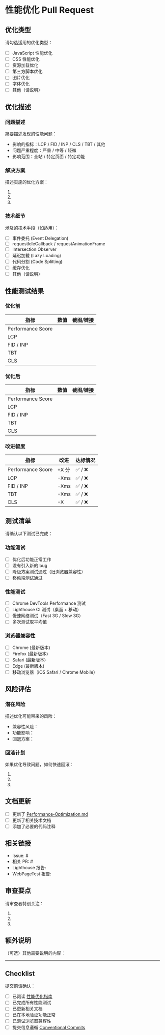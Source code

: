 # 性能优化 Pull Request

## 优化类型

请勾选适用的优化类型：

- [ ] JavaScript 性能优化
- [ ] CSS 性能优化
- [ ] 资源加载优化
- [ ] 第三方脚本优化
- [ ] 图片优化
- [ ] 字体优化
- [ ] 其他（请说明）

## 优化描述

### 问题描述

简要描述发现的性能问题：

- 影响的指标：LCP / FID / INP / CLS / TBT / 其他
- 问题严重程度：严重 / 中等 / 轻微
- 影响范围：全站 / 特定页面 / 特定功能

### 解决方案

描述实施的优化方案：

1.
2.
3.

### 技术细节

涉及的技术手段（如适用）：

- [ ] 事件委托 (Event Delegation)
- [ ] requestIdleCallback / requestAnimationFrame
- [ ] Intersection Observer
- [ ] 延迟加载 (Lazy Loading)
- [ ] 代码分割 (Code Splitting)
- [ ] 缓存优化
- [ ] 其他（请说明）

## 性能测试结果

### 优化前

| 指标 | 数值 | 截图/链接 |
|-----|------|----------|
| Performance Score | | |
| LCP | | |
| FID / INP | | |
| TBT | | |
| CLS | | |

### 优化后

| 指标 | 数值 | 截图/链接 |
|-----|------|----------|
| Performance Score | | |
| LCP | | |
| FID / INP | | |
| TBT | | |
| CLS | | |

### 改进幅度

| 指标 | 改进 | 达标情况 |
|-----|------|---------|
| Performance Score | +X 分 | ✅ / ❌ |
| LCP | -Xms | ✅ / ❌ |
| FID / INP | -Xms | ✅ / ❌ |
| TBT | -Xms | ✅ / ❌ |
| CLS | -X | ✅ / ❌ |

## 测试清单

请确认以下测试已完成：

### 功能测试

- [ ] 优化后功能正常工作
- [ ] 没有引入新的 bug
- [ ] 降级方案测试通过（旧浏览器兼容性）
- [ ] 移动端测试通过

### 性能测试

- [ ] Chrome DevTools Performance 测试
- [ ] Lighthouse CI 测试（桌面 + 移动）
- [ ] 慢速网络测试（Fast 3G / Slow 3G）
- [ ] 多次测试取平均值

### 浏览器兼容性

- [ ] Chrome (最新版本)
- [ ] Firefox (最新版本)
- [ ] Safari (最新版本)
- [ ] Edge (最新版本)
- [ ] 移动浏览器（iOS Safari / Chrome Mobile）

## 风险评估

### 潜在风险

描述优化可能带来的风险：

- 兼容性风险：
- 功能影响：
- 回退方案：

### 回滚计划

如果优化导致问题，如何快速回滚：

1.
2.
3.

## 文档更新

- [ ] 更新了 [Performance-Optimization.md](../docs/dev/Performance-Optimization.md)
- [ ] 更新了相关技术文档
- [ ] 添加了必要的代码注释

## 相关链接

- Issue: #
- 相关 PR: #
- Lighthouse 报告:
- WebPageTest 报告:

## 审查要点

请审查者特别关注：

1.
2.
3.

## 额外说明

（可选）其他需要说明的内容：

---

## Checklist

提交前请确认：

- [ ] 已阅读 [性能优化指南](../docs/dev/Performance-Optimization.md)
- [ ] 已完成所有性能测试
- [ ] 已更新相关文档
- [ ] 已在本地验证功能正常
- [ ] 已测试浏览器兼容性
- [ ] 提交信息遵循 [Conventional Commits](https://www.conventionalcommits.org/)
